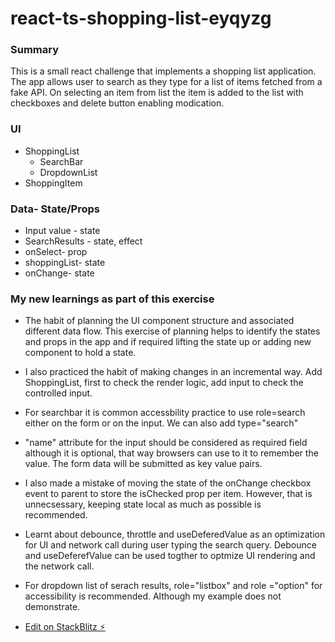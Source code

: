 # react-ts-shopping-list-eyqyzg

### Summary

This is a small react challenge that implements a shopping list application. The app allows user to search as they type for a list of items fetched from a fake API. On selecting an item from list the item is added to the list with checkboxes and delete button enabling modication.

### UI

- ShoppingList
  - SearchBar
  - DropdownList
- ShoppingItem

### Data- State/Props

- Input value - state
- SearchResults - state, effect
- onSelect- prop
- shoppingList- state
- onChange- state

### My new learnings as part of this exercise

- The habit of planning the UI component structure and associated different data flow. This exercise of planning helps to identify the states and props in the app and if required lifting the state up or adding new component to hold a state.
- I also practiced the habit of making changes in an incremental way. Add ShoppingList, first to check the render logic, add input to check the controlled input.
- For searchbar it is common accessbility practice to use role=search either on the form or on the input. We can also add type="search"
- "name" attribute for the input should be considered as required field although it is optional, that way browsers can use to it to remember the value. The form data will be submitted as key value pairs.
- I also made a mistake of moving the state of the onChange checkbox event to parent to store the isChecked prop per item. However, that is unnecsessary, keeping state local as much as possible is recommended.
- Learnt about debounce, throttle and useDeferedValue as an optimization for UI and network call during user typing the search query. Debounce and useDeferefValue can be used togther to optmize UI rendering and the network call.
- For dropdown list of serach results, role="listbox" and role ="option" for accessibility is recommended. Although my example does not demonstrate.

- [Edit on StackBlitz ⚡️](https://stackblitz.com/edit/react-ts-eyqyzg)
